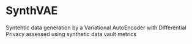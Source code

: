 # SynthVAE
Syntehtic data generation by a Variational AutoEncoder with Differential Privacy assessed using synthetic data vault metrics
